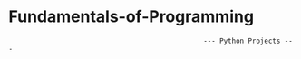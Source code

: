 # Fundamentals-of-Programming
```
                                                --- Python Projects ---
``` 
